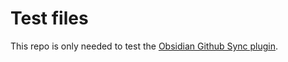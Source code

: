 # Test files

This repo is only needed to test the [Obsidian Github Sync plugin](https://github.com/silvanocerza/obsidian-github-sync).

